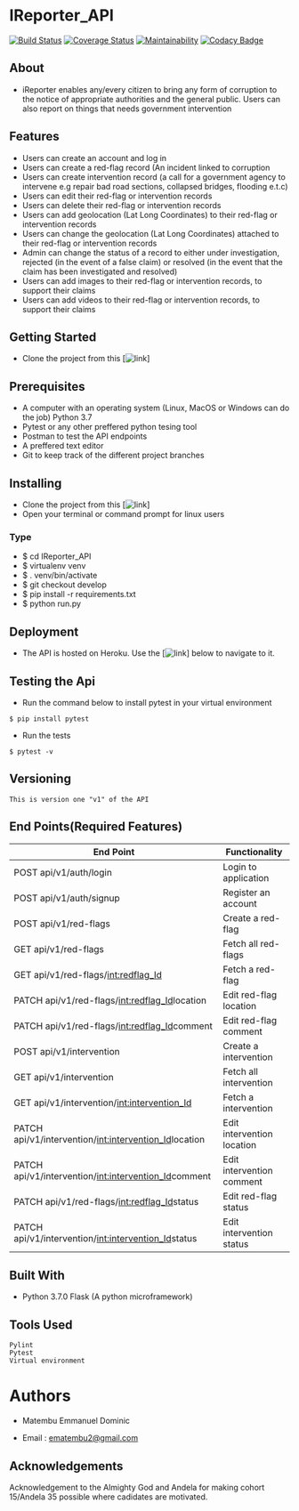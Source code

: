 # IReporter_API

[![Build Status](https://travis-ci.org/ManuelDominic/IReporter_API.svg?branch=develop)](https://travis-ci.org/ManuelDominic/IReporter_API) [![Coverage Status](https://coveralls.io/repos/github/ManuelDominic/IReporter_API/badge.svg?branch=develop)](https://coveralls.io/github/ManuelDominic/IReporter_API?branch=develop) [![Maintainability](https://api.codeclimate.com/v1/badges/b1d60dcdfe7abdbbfdd6/maintainability)](https://codeclimate.com/github/ManuelDominic/IReporter_API/maintainability) [![Codacy Badge](https://api.codacy.com/project/badge/Grade/50263e1fad074ebb8f914be692d1fadc)](https://www.codacy.com/app/ManuelDominic/IReporter_API?utm_source=github.com&amp;utm_medium=referral&amp;utm_content=ManuelDominic/IReporter_API&amp;utm_campaign=Badge_Grade)

## About
- iReporter enables any/every citizen to bring any form of corruption to the notice of appropriate authorities and the general public. Users can also report on things that needs government intervention

## Features
- Users can create an account and log in
- Users can create a red-flag record (An incident linked to corruption
- Users can create intervention record (a call for a government agency to intervene e.g repair bad road sections, collapsed bridges, flooding e.t.c)
- Users can edit their red-flag or intervention records
- Users can delete their red-flag or intervention records
- Users can add geolocation (Lat Long Coordinates) to their red-flag or intervention records
- Users can change the geolocation (Lat Long Coordinates) attached to their red-flag or intervention records
- Admin can change the status of a record to either under investigation, rejected (in the event of a false claim) or resolved (in the event that the claim has been investigated and resolved)
- Users can add images to their red-flag or intervention records, to support their claims
- Users can add videos to their red-flag or intervention records, to support their claims

## Getting Started
- Clone the project from this [![link](https://github.com/ManuelDominic/IReporter_API.git)]

## Prerequisites
- A computer with an operating system (Linux, MacOS or Windows can do the job) Python 3.7
- Pytest or any other preffered python tesing tool
- Postman to test the API endpoints
- A preffered text editor
- Git to keep track of the different project branches

## Installing
- Clone the project from this [![link](https://github.com/ManuelDominic/IReporter_API.git)]
- Open your terminal or command prompt for linux users

### Type
- $ cd IReporter_API
- $ virtualenv venv
- $ . venv/bin/activate
- $ git checkout develop
- $ pip install -r requirements.txt
- $ python run.py

## Deployment
- The API is hosted on Heroku. Use the [![link](https://query-api.herokuapp.com/api/v1/)] below to navigate to it.

## Testing the Api
- Run the command below to install pytest in your virtual environment
```
$ pip install pytest
```
- Run the tests
```
$ pytest -v
```

## Versioning
```
This is version one "v1" of the API
```
## End Points(Required Features)
|                 End Point                                  |  Functionality                      |
|  ----------------------------------------------------------|-------------------------------------
|  POST   api/v1/auth/login                                  |  Login to application               |
|     POST   api/v1/auth/signup                              |  Register an account                |
|  POST   api/v1/red-flags                                   |  Create a red-flag                  |
|  GET    api/v1/red-flags                                   |  Fetch all red-flags                |
|  GET    api/v1/red-flags/<int:redflag_Id>                  |  Fetch a red-flag                   |
|  PATCH  api/v1/red-flags/<int:redflag_Id>location          |  Edit red-flag location             |
|  PATCH  api/v1/red-flags/<int:redflag_Id>comment           |  Edit red-flag comment              |
|  POST   api/v1/intervention                                |  Create a intervention              |
|  GET    api/v1/intervention                                |  Fetch all intervention             |
|  GET    api/v1/intervention/<int:intervention_Id>          |  Fetch a intervention               |
|  PATCH  api/v1/intervention/<int:intervention_Id>location  |  Edit intervention location         |
|  PATCH  api/v1/intervention/<int:intervention_Id>comment   |  Edit intervention comment          |
|  PATCH  api/v1/red-flags/<int:redflag_Id>status            |  Edit red-flag status               |
|  PATCH  api/v1/intervention/<int:intervention_Id>status    |  Edit intervention status



## Built With
- Python 3.7.0 Flask (A python microframework)

## Tools Used
```
Pylint
Pytest
Virtual environment
```

# Authors
- Matembu Emmanuel Dominic

- Email : ematembu2@gmail.com

## Acknowledgements
Acknowledgement to the Almighty God and Andela for making cohort 15/Andela 35 possible where cadidates are motivated.
